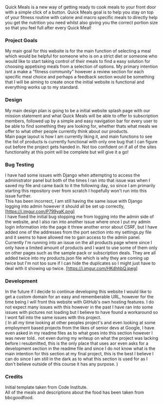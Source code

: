 Quick Meals is a new way of getting ready to cook meals to your front door with a simple click of a button. Quick Meals goal is to help you stay on top of your fitness routine with calorie and macro specific meals to directly help you get the nutrition you need whilst also giving you the correct portion size so that you feel full after every Quick Meal!


### Project Goals
My main goal for this website is for the main function of selecting a meal which would be helpful for someone who is on a strict diet or someone who would like to start taking control of their meals to find a easy solution for choosing appetising meals from a selection of options. My primary intention isnt a make a "fitness community" however a review section for each specific meal choice and perhaps a feedback section would be something that I will be aiming to create once the initial website is functional and everything works up to my standard.

### Design
My main design plan is going to be a initial website splash page with our mission statement and what Quick Meals will be able to offer to subscription members, followed up by a simple and easy navigation bar for every user to be able to find something they are looking for, whether thats what meals we offer to what other people currently think about our products. <br>
Main page layout is how I am currently liking it, and main functions to see the list of products is currently functional with only one bug that I can figure out before the project gets handed in. Not too confident on if all of the sites functionality at this point will be complete but will give it a go! <br>



### Bug Testing
I have had some issues with Django when attempting to access the administrator panel but both of the times I ran into that issue was when I saved my file and came back to it the following day, so since I am primarily starting this repository over from scratch I hopefully won't run into this issue further. <br>
This has been incorrect, I am still having the same issue with Django logging into admin however it should all be set up correctly, [https://i.imgur.com/P799yaK.png] <br>
I have fixed the initial bug stopping me from logging into the admin side of the website, and I also ran into another issue where once I put my admin login information into the page it threw another error about CSRF, but I have added one of the addresses from the port section into my settings.py file and it seems to have allowed me to gain access to the admin panel. <br>
Currently I'm running into an issue on the all products page where since I only have a limited amount of products and I want to use some of them only on other pages such as the sample pack or subscription deals. They are all added twice into my products.json file which is why they are coming up twice but I'm not too sure if I can hide the duplicates so I might just have to deal with it showing up twice. [https://i.imgur.com/HKdhhbQ.jpeg] <br>


### Development
In the future if I decide to continue developing this website I would like to get a custom domain for an easy and rememberable URL, however for the time being I will front this website with GitHub's own hosting features. I do not expect many issues with this however in the past I have ran into some issues with pictures not loading but I believe to have found a workaround so I wont fall into the same issues with this project. <br>
( In all my time looking at other peoples project's and even looking at some employment based projects from the likes of senior devs at Google, I have even asked in my readme files as to what goes into this section however I was never told.. not even during my writeup on what the project was lacking before i resubmitted, this is the only place that uses aor even asks for a development section in the readme file and since I do not know what is the main intention for this section at my final project, this is the best I believe I can do since I am still in the dark as to what this section is used for as I don't believe outside of this course it has any purpose. )

### Credits
Initial template taken from Code Institute. <br>
All of the meals and descriptions about the food has been taken from bbcgoodfood. <br>
